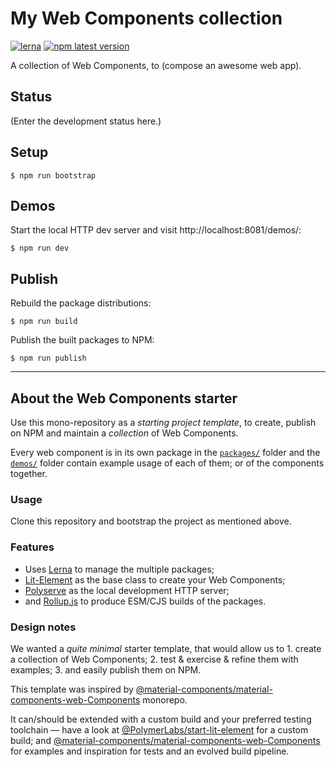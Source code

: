 # My Web Components collection

[![lerna](https://img.shields.io/badge/maintained%20with-lerna-cc00ff.svg)](https://lernajs.io/) [![npm latest version](https://img.shields.io/npm/v/@my-org/my-component-collection.svg)](https://www.npmjs.com/package/@my-org/my-component)

A collection of Web Components, to (compose an awesome web app).

## Status

(Enter the development status here.)

## Setup

    $ npm run bootstrap

## Demos

Start the local HTTP dev server and visit http://localhost:8081/demos/:

    $ npm run dev

## Publish

Rebuild the package distributions:

    $ npm run build

Publish the built packages to NPM:

    $ npm run publish

---

## About the Web Components starter

Use this mono-repository as a _starting project template_, to create, publish on NPM and maintain a _collection_ of Web Components.

Every web component is in its own package in the [`packages/`](packages/) folder and the [`demos/`](demos/) folder contain example usage of each of them; or of the components together.

### Usage

Clone this repository and bootstrap the project as mentioned above.

### Features

* Uses [Lerna](https://lernajs.io) to manage the multiple packages;
* [Lit-Element](https://lit-element.polymer-project.org) as the base class to create your Web Components;
* [Polyserve](https://github.com/Polymer/tools/tree/master/packages/polyserve) as the local development HTTP server;
* and [Rollup.js](https://rollupjs.org/guide/en) to produce ESM/CJS builds of the packages.

### Design notes

We wanted a _quite minimal_ starter template, that would allow us to 1. create a collection of Web Components; 2. test & exercise & refine them with examples; 3. and easily publish them on NPM.

This template was inspired by [@material-components/material-components-web-Components](https://github.com/material-components/material-components-web-components) monorepo.

It can/should be extended with a custom build and your preferred testing toolchain — have a look at [@PolymerLabs/start-lit-element](https://github.com/PolymerLabs/start-lit-element) for a custom build; and [@material-components/material-components-web-Components](https://github.com/material-components/material-components-web-components) for examples and inspiration for tests and an evolved build pipeline.